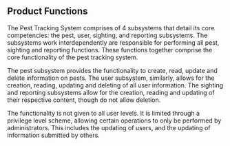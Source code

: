 ## Product Functions

The Pest Tracking System comprises of 4 subsystems that detail its core competencies: the pest, user, sighting, and reporting subsystems. The subsystems work interdependently are responsible for performing all pest, sighting and reporting functions. These functions together comprise the core functionality of the pest tracking system.

The pest subsystem provides the functionality to create, read, update and delete information on pests. The user subsystem, similarly, allows for the creation, reading, updating and deleting of all user information. The sighting and reporting subsystems allow for the creation, reading and updating of their respective content, though do not allow deletion.

The functionality is not given to all user levels. It is limited through a privilege level scheme, allowing certain operations to only be performed by administrators. This includes the updating of users, and the updating of information submitted by others.